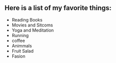## Here is a list of my favorite things:
- Reading Books
- Movies and Sitcoms
- Yoga and Meditation
- Running
- coffee
- Animmals
- Fruit Salad
- Fasion
